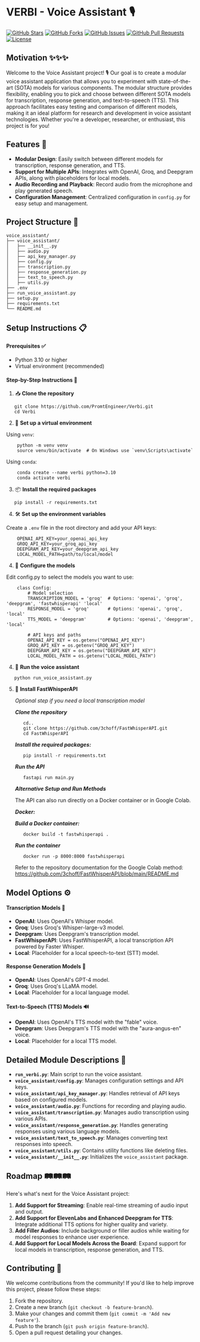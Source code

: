 # VERBI - Voice Assistant 🎙️

[![GitHub Stars](https://img.shields.io/github/stars/PromtEngineer/Verbi?style=social)](https://github.com/PromtEngineer/Verbi/stargazers)
[![GitHub Forks](https://img.shields.io/github/forks/PromtEngineer/Verbi?style=social)](https://github.com/PromtEngineer/Verbi/network/members)
[![GitHub Issues](https://img.shields.io/github/issues/PromtEngineer/Verbi)](https://github.com/PromtEngineer/Verbi/issues)
[![GitHub Pull Requests](https://img.shields.io/github/issues-pr/PromtEngineer/Verbi)](https://github.com/PromtEngineer/Verbi/pulls)
[![License](https://img.shields.io/github/license/PromtEngineer/Verbi)](https://github.com/PromtEngineer/Verbi/blob/main/LICENSE)

## Motivation ✨✨✨

Welcome to the Voice Assistant project! 🎙️ Our goal is to create a modular voice assistant application that allows you to experiment with state-of-the-art (SOTA) models for various components. The modular structure provides flexibility, enabling you to pick and choose between different SOTA models for transcription, response generation, and text-to-speech (TTS). This approach facilitates easy testing and comparison of different models, making it an ideal platform for research and development in voice assistant technologies. Whether you're a developer, researcher, or enthusiast, this project is for you!

## Features 🧰

- **Modular Design**: Easily switch between different models for transcription, response generation, and TTS.
- **Support for Multiple APIs**: Integrates with OpenAI, Groq, and Deepgram APIs, along with placeholders for local models.
- **Audio Recording and Playback**: Record audio from the microphone and play generated speech.
- **Configuration Management**: Centralized configuration in `config.py` for easy setup and management.

## Project Structure 📂

```plaintext
voice_assistant/
├── voice_assistant/
│   ├── __init__.py
│   ├── audio.py
│   ├── api_key_manager.py
│   ├── config.py
│   ├── transcription.py
│   ├── response_generation.py
│   ├── text_to_speech.py
│   ├── utils.py
├── .env
├── run_voice_assistant.py
├── setup.py
├── requirements.txt
└── README.md
```

## Setup Instructions  📋

#### Prerequisites ✅

- Python 3.10 or higher
- Virtual environment (recommended)

#### Step-by-Step Instructions 🔢

1. 📥 **Clone the repository**

```shell
   git clone https://github.com/PromtEngineer/Verbi.git
   cd Verbi
```
2. 🐍 **Set up a virtual environment**

  Using `venv`:

```shell
    python -m venv venv
    source venv/bin/activate  # On Windows use `venv\Scripts\activate`
```
  Using `conda`:

```shell
    conda create --name verbi python=3.10
    conda activate verbi
```
3.  📦 **Install the required packages**

```shell
   pip install -r requirements.txt
```
4. 🛠️ **Set up the environment variables**

Create a  `.env` file in the root directory and add your API keys:
```shell
    OPENAI_API_KEY=your_openai_api_key
    GROQ_API_KEY=your_groq_api_key
    DEEPGRAM_API_KEY=your_deepgram_api_key
    LOCAL_MODEL_PATH=path/to/local/model
```
4. 🧩 **Configure the models**

Edit config.py to select the models you want to use:

```shell
    class Config:
        # Model selection
        TRANSCRIPTION_MODEL = 'groq'  # Options: 'openai', 'groq', 'deepgram', 'fastwhisperapi' 'local'
        RESPONSE_MODEL = 'groq'       # Options: 'openai', 'groq', 'local'
        TTS_MODEL = 'deepgram'        # Options: 'openai', 'deepgram', 'local'

        # API keys and paths
        OPENAI_API_KEY = os.getenv("OPENAI_API_KEY")
        GROQ_API_KEY = os.getenv("GROQ_API_KEY")
        DEEPGRAM_API_KEY = os.getenv("DEEPGRAM_API_KEY")
        LOCAL_MODEL_PATH = os.getenv("LOCAL_MODEL_PATH")
```
4.  🏃 **Run the voice assistant**

```shell
   python run_voice_assistant.py
```
5. 🎤 **Install FastWhisperAPI**

   _Optional step if you need a local transcription model_

   ***Clone the repository***
   ```shell
      cd..
      git clone https://github.com/3choff/FastWhisperAPI.git
      cd FastWhisperAPI
   ```
   ***Install the required packages:***
   ```shell
      pip install -r requirements.txt
   ```
   ***Run the API***
   ```shell
      fastapi run main.py
   ```
   ***Alternative Setup and Run Methods***

   The API can also run directly on a Docker container or in Google Colab.

   ***Docker:***

   ***Build a Docker container:***
   ```shell
      docker build -t fastwhisperapi .
   ```
   ***Run the container***
   ```shell
      docker run -p 8000:8000 fastwhisperapi
   ```
   Refer to the repository documentation for the Google Colab method: https://github.com/3choff/FastWhisperAPI/blob/main/README.md

## Model Options ⚙️

#### Transcription Models  🎤

- **OpenAI**: Uses OpenAI's Whisper model.
- **Groq**: Uses Groq's Whisper-large-v3 model.
- **Deepgram**: Uses Deepgram's transcription model.
- **FastWhisperAPI**: Uses FastWhisperAPI, a local transcription API powered by Faster Whisper.
- **Local**: Placeholder for a local speech-to-text (STT) model.

#### Response Generation Models  💬

- **OpenAI**: Uses OpenAI's GPT-4 model.
- **Groq**: Uses Groq's LLaMA model.
- **Local**: Placeholder for a local language model.

#### Text-to-Speech (TTS) Models  🔊

- **OpenAI**: Uses OpenAI's TTS model with the "fable" voice.
- **Deepgram**: Uses Deepgram's TTS model with the "aura-angus-en" voice.
- **Local**: Placeholder for a local TTS model.

## Detailed Module Descriptions  📘

- **`run_verbi.py`**: Main script to run the voice assistant.
- **`voice_assistant/config.py`**: Manages configuration settings and API keys.
- **`voice_assistant/api_key_manager.py`**: Handles retrieval of API keys based on configured models.
- **`voice_assistant/audio.py`**: Functions for recording and playing audio.
- **`voice_assistant/transcription.py`**: Manages audio transcription using various APIs.
- **`voice_assistant/response_generation.py`**: Handles generating responses using various language models.
- **`voice_assistant/text_to_speech.py`**: Manages converting text responses into speech.
- **`voice_assistant/utils.py`**: Contains utility functions like deleting files.
- **`voice_assistant/__init__.py`**: Initializes the `voice_assistant` package.

## Roadmap 🛤️🛤️🛤️

Here's what's next for the Voice Assistant project:

1. **Add Support for Streaming**: Enable real-time streaming of audio input and output.
2. **Add Support for ElevenLabs and Enhanced Deepgram for TTS**: Integrate additional TTS options for higher quality and variety.
3. **Add Filler Audios**: Include background or filler audios while waiting for model responses to enhance user experience.
4. **Add Support for Local Models Across the Board**: Expand support for local models in transcription, response generation, and TTS.

## Contributing 🤝

We welcome contributions from the community! If you'd like to help improve this project, please follow these steps:

1. Fork the repository.
2. Create a new branch (`git checkout -b feature-branch`).
3. Make your changes and commit them (`git commit -m 'Add new feature'`).
4. Push to the branch (`git push origin feature-branch`).
5. Open a pull request detailing your changes.



